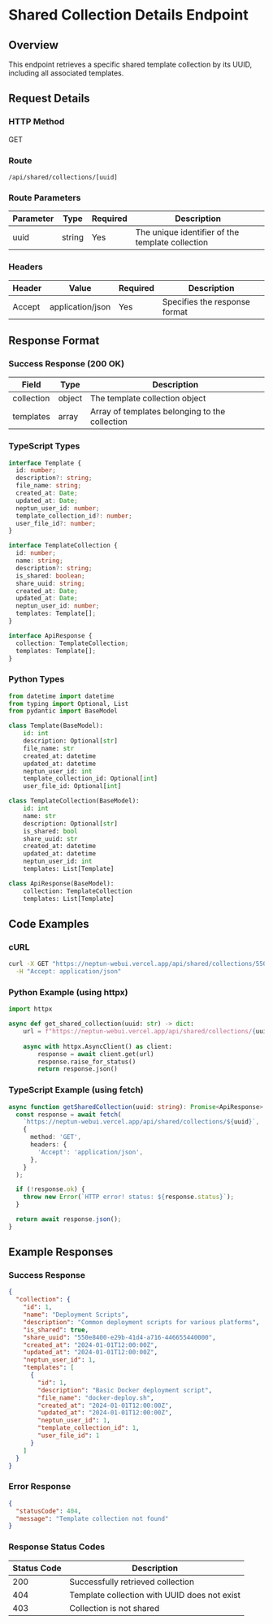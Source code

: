 # Shared Collection Details Endpoint

## Overview

This endpoint retrieves a specific shared template collection by its UUID, including all associated templates.

## Request Details

### HTTP Method

GET

### Route

`/api/shared/collections/[uuid]`

### Route Parameters

| Parameter | Type   | Required | Description                                     |
|-----------|--------|----------|-------------------------------------------------|
| uuid      | string | Yes      | The unique identifier of the template collection |

### Headers

| Header          | Value            | Required | Description                    |
|-----------------|------------------|----------|--------------------------------|
| Accept          | application/json | Yes      | Specifies the response format |

## Response Format

### Success Response (200 OK)

| Field       | Type   | Description                                     |
|-------------|--------|-------------------------------------------------|
| collection  | object | The template collection object                  |
| templates   | array  | Array of templates belonging to the collection  |

### TypeScript Types

```typescript
interface Template {
  id: number;
  description?: string;
  file_name: string;
  created_at: Date;
  updated_at: Date;
  neptun_user_id: number;
  template_collection_id?: number;
  user_file_id?: number;
}

interface TemplateCollection {
  id: number;
  name: string;
  description?: string;
  is_shared: boolean;
  share_uuid: string;
  created_at: Date;
  updated_at: Date;
  neptun_user_id: number;
  templates: Template[];
}

interface ApiResponse {
  collection: TemplateCollection;
  templates: Template[];
}
```

### Python Types

```python
from datetime import datetime
from typing import Optional, List
from pydantic import BaseModel

class Template(BaseModel):
    id: int
    description: Optional[str]
    file_name: str
    created_at: datetime
    updated_at: datetime
    neptun_user_id: int
    template_collection_id: Optional[int]
    user_file_id: Optional[int]

class TemplateCollection(BaseModel):
    id: int
    name: str
    description: Optional[str]
    is_shared: bool
    share_uuid: str
    created_at: datetime
    updated_at: datetime
    neptun_user_id: int
    templates: List[Template]

class ApiResponse(BaseModel):
    collection: TemplateCollection
    templates: List[Template]
```

## Code Examples

### cURL

```bash
curl -X GET "https://neptun-webui.vercel.app/api/shared/collections/550e8400-e29b-41d4-a716-446655440000" \
  -H "Accept: application/json"
```

### Python Example (using httpx)

```python
import httpx

async def get_shared_collection(uuid: str) -> dict:
    url = f"https://neptun-webui.vercel.app/api/shared/collections/{uuid}"
    
    async with httpx.AsyncClient() as client:
        response = await client.get(url)
        response.raise_for_status()
        return response.json()
```

### TypeScript Example (using fetch)

```typescript
async function getSharedCollection(uuid: string): Promise<ApiResponse> {
  const response = await fetch(
    `https://neptun-webui.vercel.app/api/shared/collections/${uuid}`,
    {
      method: 'GET',
      headers: {
        'Accept': 'application/json',
      },
    }
  );

  if (!response.ok) {
    throw new Error(`HTTP error! status: ${response.status}`);
  }

  return await response.json();
}
```

## Example Responses

### Success Response

```json
{
  "collection": {
    "id": 1,
    "name": "Deployment Scripts",
    "description": "Common deployment scripts for various platforms",
    "is_shared": true,
    "share_uuid": "550e8400-e29b-41d4-a716-446655440000",
    "created_at": "2024-01-01T12:00:00Z",
    "updated_at": "2024-01-01T12:00:00Z",
    "neptun_user_id": 1,
    "templates": [
      {
        "id": 1,
        "description": "Basic Docker deployment script",
        "file_name": "docker-deploy.sh",
        "created_at": "2024-01-01T12:00:00Z",
        "updated_at": "2024-01-01T12:00:00Z",
        "neptun_user_id": 1,
        "template_collection_id": 1,
        "user_file_id": 1
      }
    ]
  }
}
```

### Error Response

```json
{
  "statusCode": 404,
  "message": "Template collection not found"
}
```

### Response Status Codes

| Status Code | Description                                |
|-------------|--------------------------------------------|
| 200         | Successfully retrieved collection          |
| 404         | Template collection with UUID does not exist |
| 403         | Collection is not shared                   |
